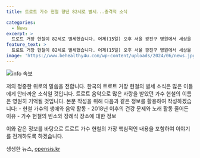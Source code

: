 ```yaml
---
title: 트로트 가수 현철 향년 82세로 별세...충격적 소식

categories:
  - News
excerpt: >
  트로트 거장 현철이 82세로 별세했습니다. 어제(15일) 오후 서울 광진구 병원에서 세상을 떠났으며, 빈소는 서울아산병원에 마련되었습니다. 1966년 데뷔한 현철은 1980년대부터 큰 인기를 끌었으나, 2018년 이후 건강 문제로 무대에 서는 일이 줄었고 2020년엔 뇌경색 투병 사실이 밝혀졌습니다. 해당 기사는 가요계 관계자들로부터 제공된 정보입니다.
feature_text: >
  트로트 거장 현철이 82세로 별세했습니다. 어제(15일) 오후 서울 광진구 병원에서 세상을 떠났으며, 빈소는 서울아산병원에 마련되었습니다. 1966년 데뷔한 현철은 1980년대부터 큰 인기를 끌었으나, 2018년 이후 건강 문제로 무대에 서는 일이 줄었고 2020년엔 뇌경색 투병 사실이 밝혀졌습니다. 해당 기사는 가요계 관계자들로부터 제공된 정보입니다.
image: 'https://www.behealthy4u.com/wp-content/uploads/2024/06/news.jpg'
---
```


<p><img src="https://www.behealthy4u.com/wp-content/uploads/2024/06/news.jpg" alt="info 속보" /></p>

<p>저의 정중한 위로의 말씀을 전합니다. 한국의 트로트 거장 현철의 별세 소식은 많은 이들에게 안타까운 소식일 것입니다. 트로트 음악으로 많은 사랑을 받았던 가수 현철의 이름은 영원히 기억될 것입니다. 본문 작성을 위해 다음과 같은 정보를 활용하여 작성하겠습니다:
- 현철 가수의 생애와 음악 활동
- 2018년 이후의 건강 문제와 노래 활동 줄어든 이유
- 가수 현철의 빈소와 장례식 장소에 대한 정보</p>

<p>이와 같은 정보를 바탕으로 트로트 가수 현철의 가장 핵심적인 내용을 포함하여 이야기를 전개하도록 하겠습니다.</p>
생생한 뉴스, <a href="https://opensis.kr" rel="dofollow">opensis.kr</a>


